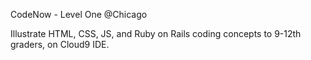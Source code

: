 CodeNow - Level One @Chicago

Illustrate HTML, CSS, JS, and Ruby on Rails coding concepts to 9-12th graders, on Cloud9 IDE.
